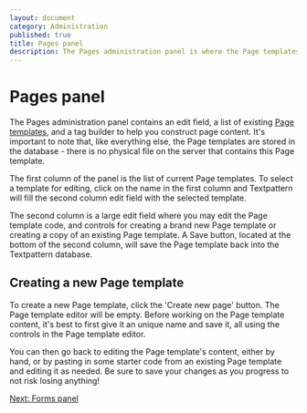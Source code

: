 ```yaml
---
layout: document
category: Administration
published: true
title: Pages panel
description: The Pages administration panel is where the Page templates used within a Textpattern website are created and edited.
---
```


# Pages panel

The Pages administration panel contains an edit field, a list of existing [Page templates](http://docs.textpattern.io/themes/page-templates-explained), and a tag builder to help you construct page content. It's important to note that, like everything else, the Page templates are stored in the database - there is no physical file on the server that contains this Page template.

The first column of the panel is the list of current Page templates. To select a template for editing, click on the name in the first column and Textpattern will fill the second column edit field with the selected template.

The second column is a large edit field where you may edit the Page template code, and controls for creating a brand new Page template or creating a copy of an existing Page template. A Save button, located at the bottom of the second column, will save the Page template back into the Textpattern database.

## Creating a new Page template

To create a new Page template, click the 'Create new page' button. The Page template editor will be empty. Before working on the Page template content, it's best to first give it an unique name and save it, all using the controls in the Page template editor.

You can then go back to editing the Page template's content, either by hand, or by pasting in some starter code from an existing Page template and editing it as needed. Be sure to save your changes as you progress to not risk losing anything!

[Next: Forms panel](http://docs.textpattern.io/administration/forms-panel)
